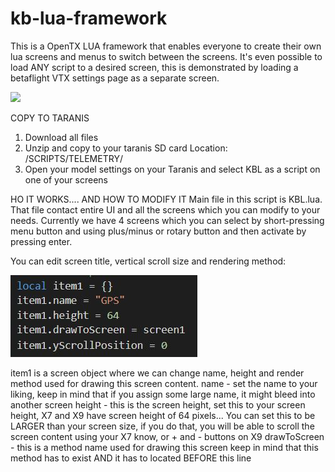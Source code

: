 # kb-lua-framework

This is a OpenTX LUA framework that enables everyone to create their own lua screens and menus to switch between the screens.
It's even possible to load ANY script to a desired screen, this is demonstrated by loading a betaflight VTX settings page as a separate screen.


![](https://raw.githubusercontent.com/kbilicic/kb-lua-framework/master/IMAGES/demo%2019.2.2019.gif)

COPY TO TARANIS
1. Download all files
2. Unzip and copy to your taranis SD card Location: /SCRIPTS/TELEMETRY/
3. Open your model settings on your Taranis and select KBL as a script on one of your screens


HO IT WORKS.... AND HOW TO MODIFY IT
Main file in this script is KBL.lua. That file contact entire UI and all the screens which you can modify to your needs.
Currently we have 4 screens which you can select by short-pressing menu button and using plus/minus or rotary button and then activate by pressing enter.


You can edit screen title, vertical scroll size and rendering method:

![](https://raw.githubusercontent.com/kbilicic/kb-lua-framework/master/IMAGES/screen_config_example.JPG)

item1 is a screen object where we can change name, height and render method used for drawing this screen content.
name - set the name to your liking, keep in mind that if you assign some large name, it might bleed into another screen
height - this is the screen height, set this to your screen height, X7 and X9 have screen height of 64 pixels...
         You can set this to be LARGER than your screen size, if you do that, you will be able to scroll the screen content using your X7          know, or + and - buttons on X9
drawToScreen - this is a method name used for drawing this screen
               keep in mind that this method has to exist AND it has to located BEFORE this line
      
